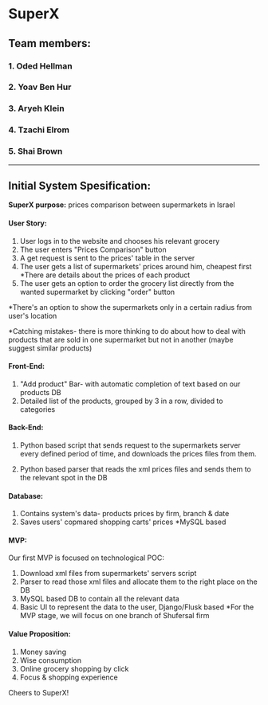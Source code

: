 # SuperX
## Team members:
### 1. Oded Hellman
### 2. Yoav Ben Hur
### 3. Aryeh Klein
### 4. Tzachi Elrom
### 5. Shai Brown

________________________________

## Initial System Spesification:

**SuperX purpose:** prices comparison between supermarkets in Israel
  
#### User Story:
1. User logs in to the website and chooses his relevant grocery
2. The user enters "Prices Comparison" button
3. A get request is sent to the prices' table in the server
4. The user gets a list of supermarkets' prices around him, cheapest first
*There are details about the prices of each product
5. The user gets an option to order the grocery list directly from the wanted supermarket by clicking "order" button

*There's an option to show the supermarkets only in a certain radius from user's location

*Catching mistakes- there is more thinking to do about how to deal with products that are sold in one supermarket but not in another (maybe suggest similar products)

#### Front-End:

1. "Add product" Bar- with automatic completion of text based on our products DB
2. Detailed list of the products, grouped by 3 in a row, divided to categories

#### Back-End:

1. Python based script that sends request to the supermarkets server every defined period of time, and downloads the prices files from them.

2. Python based parser that reads the xml prices files and sends them to the relevant spot in the DB

#### Database:

1. Contains system's data- products prices by firm, branch & date
2. Saves users' copmared shopping carts' prices
*MySQL based

#### MVP:

Our first MVP is focused on technological POC:
1. Download xml files from supermarkets' servers script
2. Parser to read those xml files and allocate them to the right place on the DB
3. MySQL based DB to contain all the relevant data
4. Basic UI to represent the data to the user, Django/Flusk based
*For the MVP stage, we will focus on one branch of Shufersal firm

#### Value Proposition:

1. Money saving
2. Wise consumption
3. Online grocery shopping by click
4. Focus & shopping experience

Cheers to SuperX!
